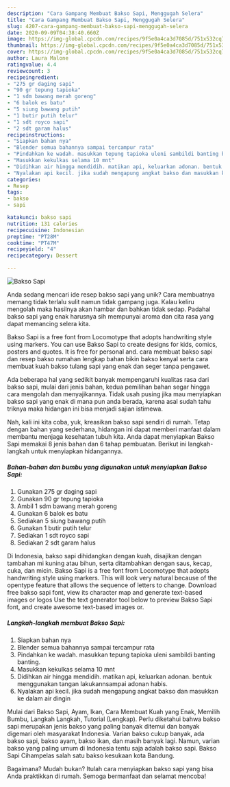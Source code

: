 ```yaml
---
description: "Cara Gampang Membuat Bakso Sapi, Menggugah Selera"
title: "Cara Gampang Membuat Bakso Sapi, Menggugah Selera"
slug: 4207-cara-gampang-membuat-bakso-sapi-menggugah-selera
date: 2020-09-09T04:38:40.660Z
image: https://img-global.cpcdn.com/recipes/9f5e0a4ca3d7085d/751x532cq70/bakso-sapi-foto-resep-utama.jpg
thumbnail: https://img-global.cpcdn.com/recipes/9f5e0a4ca3d7085d/751x532cq70/bakso-sapi-foto-resep-utama.jpg
cover: https://img-global.cpcdn.com/recipes/9f5e0a4ca3d7085d/751x532cq70/bakso-sapi-foto-resep-utama.jpg
author: Laura Malone
ratingvalue: 4.4
reviewcount: 3
recipeingredient:
- "275 gr daging sapi"
- "90 gr tepung tapioka"
- "1 sdm bawang merah goreng"
- "6 balok es batu"
- "5 siung bawang putih"
- "1 butir putih telur"
- "1 sdt royco sapi"
- "2 sdt garam halus"
recipeinstructions:
- "Siapkan bahan nya"
- "Blender semua bahannya sampai tercampur rata"
- "Pindahkan ke wadah. masukkan tepung tapioka uleni sambildi banting banting."
- "Masukkan kekulkas selama 10 mnt"
- "Didihkan air hingga mendidih. matikan api, keluarkan adonan. bentuk menggunakan tangan lakukannsampai adonan habis."
- "Nyalakan api kecil. jika sudah mengapung angkat bakso dan masukkan ke dalam air dingin"
categories:
- Resep
tags:
- bakso
- sapi

katakunci: bakso sapi 
nutrition: 131 calories
recipecuisine: Indonesian
preptime: "PT28M"
cooktime: "PT47M"
recipeyield: "4"
recipecategory: Dessert

---
```



![Bakso Sapi](https://img-global.cpcdn.com/recipes/9f5e0a4ca3d7085d/751x532cq70/bakso-sapi-foto-resep-utama.jpg)

Anda sedang mencari ide resep bakso sapi yang unik? Cara membuatnya memang tidak terlalu sulit namun tidak gampang juga. Kalau keliru mengolah maka hasilnya akan hambar dan bahkan tidak sedap. Padahal bakso sapi yang enak harusnya sih mempunyai aroma dan cita rasa yang dapat memancing selera kita.

Bakso Sapi is a free font from Locomotype that adopts handwriting style using markers. You can use Bakso Sapi to create designs for kids, comics, posters and quotes. It is free for personal and. cara membuat bakso sapi dan resep bakso rumahan lengkap bahan bikin bakso kenyal serta cara membuat kuah bakso tulang sapi yang enak dan seger tanpa pengawet.

Ada beberapa hal yang sedikit banyak mempengaruhi kualitas rasa dari bakso sapi, mulai dari jenis bahan, kedua pemilihan bahan segar hingga cara mengolah dan menyajikannya. Tidak usah pusing jika mau menyiapkan bakso sapi yang enak di mana pun anda berada, karena asal sudah tahu triknya maka hidangan ini bisa menjadi sajian istimewa.


Nah, kali ini kita coba, yuk, kreasikan bakso sapi sendiri di rumah. Tetap dengan bahan yang sederhana, hidangan ini dapat memberi manfaat dalam membantu menjaga kesehatan tubuh kita. Anda dapat menyiapkan Bakso Sapi memakai 8 jenis bahan dan 6 tahap pembuatan. Berikut ini langkah-langkah untuk menyiapkan hidangannya.

<!--inarticleads1-->

##### Bahan-bahan dan bumbu yang digunakan untuk menyiapkan Bakso Sapi:

1. Gunakan 275 gr daging sapi
1. Gunakan 90 gr tepung tapioka
1. Ambil 1 sdm bawang merah goreng
1. Gunakan 6 balok es batu
1. Sediakan 5 siung bawang putih
1. Gunakan 1 butir putih telur
1. Sediakan 1 sdt royco sapi
1. Sediakan 2 sdt garam halus


Di Indonesia, bakso sapi dihidangkan dengan kuah, disajikan dengan tambahan mi kuning atau bihun, serta ditambahkan dengan saus, kecap, cuka, dan micin. Bakso Sapi is a free font from Locomotype that adopts handwriting style using markers. This will look very natural because of the opentype feature that allows the sequence of letters to change. Download free bakso sapi font, view its character map and generate text-based images or logos Use the text generator tool below to preview Bakso Sapi font, and create awesome text-based images or. 

<!--inarticleads2-->

##### Langkah-langkah membuat Bakso Sapi:

1. Siapkan bahan nya
1. Blender semua bahannya sampai tercampur rata
1. Pindahkan ke wadah. masukkan tepung tapioka uleni sambildi banting banting.
1. Masukkan kekulkas selama 10 mnt
1. Didihkan air hingga mendidih. matikan api, keluarkan adonan. bentuk menggunakan tangan lakukannsampai adonan habis.
1. Nyalakan api kecil. jika sudah mengapung angkat bakso dan masukkan ke dalam air dingin


Mulai dari Bakso Sapi, Ayam, Ikan, Cara Membuat Kuah yang Enak, Memilih Bumbu, Langkah Langkah, Tutorial (Lengkap). Perlu diketahui bahwa bakso sapi merupakan jenis bakso yang paling banyak ditemui dan banyak digemari oleh masyarakat Indonesia. Varian bakso cukup banyak, ada bakso sapi, bakso ayam, bakso ikan, dan masih banyak lagi. Namun, varian bakso yang paling umum di Indonesia tentu saja adalah bakso sapi. Bakso Sapi Cihampelas salah satu bakso kesukaan kota Bandung. 

Bagaimana? Mudah bukan? Itulah cara menyiapkan bakso sapi yang bisa Anda praktikkan di rumah. Semoga bermanfaat dan selamat mencoba!
